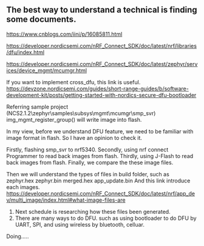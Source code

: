 ## The best way to understand a technical is finding some documents.
https://www.cnblogs.com/iini/p/16085811.html

https://developer.nordicsemi.com/nRF_Connect_SDK/doc/latest/nrf/libraries/dfu/index.html

https://developer.nordicsemi.com/nRF_Connect_SDK/doc/latest/zephyr/services/device_mgmt/mcumgr.html

If you want to implement cross_dfu, this link is useful.
https://devzone.nordicsemi.com/guides/short-range-guides/b/software-development-kit/posts/getting-started-with-nordics-secure-dfu-bootloader




Referring sample project (NCS2.1.2\zephyr\samples\subsys\mgmt\mcumgr\smp_svr)
img_mgmt_register_group() will write image into flash.

In my view, before we understand DFU feature, we need to be familiar with image format in flash. So I have an opinion to check it.

Firstly, flashing smp_svr to nrf5340.
Secondly, using nrf connect Programmer to read back images from flash.
Thirdly, using J-Flash to read back images from flash.
Finally, we compare the these image files.

Then we will understand the types of files in build folder, such as 
zephyr.hex
zephyr.bin
merged.hex
app_update.bin
And this link introduce each images.
https://developer.nordicsemi.com/nRF_Connect_SDK/doc/latest/nrf/app_dev/multi_image/index.html#what-image-files-are

1. Next schedule is researching how these files been generated.
2. There are many ways to do DFU. such as using bootloader to do DFU by UART, SPI, and using wireless by bluetooth, celluar.


Doing.....